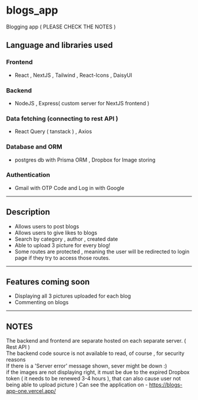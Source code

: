 # blogs_app
Blogging app ( PLEASE CHECK THE NOTES )

## Language and libraries used

### Frontend
- React , NextJS , Tailwind , React-Icons , DaisyUI
### Backend
- NodeJS , Express( custom server for NextJS frontend )
### Data fetching (connecting to rest API )
- React Query ( tanstack ) , Axios
### Database and ORM
- postgres db with Prisma ORM , Dropbox for Image storing
### Authentication  
- Gmail with OTP Code and Log in with Google
---
## Description 
- Allows users to post blogs 
- Allows users to give likes to blogs
- Search by category , author , created date
- Able to upload 3 picture for every blog!
- Some routes are protected , meaning the user will be redirected to login page if they try to access those routes.
---
## Features coming soon
- Displaying all 3 pictures uploaded for each blog
- Commenting on blogs
---
## NOTES
The backend and frontend are separate hosted on each separate server. ( Rest API ) <br />
The backend code source is not available to read, of course , for security reasons <br />
If there is a 'Server error' message shown, sever might be down :)  <br />
if the images are not displaying right, it must be due to the expired Dropbox token ( it needs to be renewed 3-4 hours ), that can also cause user not being able to upload picture )
Can see the application on - https://blogs-app-one.vercel.app/
